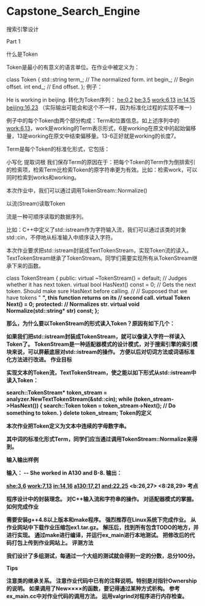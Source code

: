 # Capstone_Search_Engine
搜索引擎设计

Part 1

什么是Token

Token是最小的有意义的语言单位。在作业中被定义为：

class Token {
  std::string term_;  // The normalized form.
  int begin_;         // Begin offset.
  int end_;           // End offset.
};
例子：

He is working in beijing.
转化为Token序列：
<he:0,2> <be:3,5> <work:6,13> <in:14,15> <beijing:16,23>
（实际输出可能会和这个不一样，因为标准化过程的实现不唯一）

例子中的每个Token由两个部分构成：Term和位置信息。如上述序列中的<work:6,13>，work是working的Term表示形式，6是working在原文中的起始偏移量，13是working在原文中结束偏移量。13-6正好就是working的长度7。

Term是每个Token的标准化形式，它包括：

小写化
提取词根
我们保存Term的原因在于：把每个Token的Term作为倒排索引的检索项，检索Term比检索Token的原字符串更为有效。比如：检索work，可以同时检索到works和working。

本次作业中，我们可以通过调用TokenStream::Normalize()

以流(Stream)读取Token

流是一种可顺序读取的数据序列。

比如：C++中定义了std::istream作为字符输入流，我们可以通过该类的对象std::cin，不停地从标准输入中顺序读入字符。

本次作业要求把std::istream封装成TextTokenStream，实现Token流的读入。TextTokenStream继承了TokenStream。同学们需要实现所有从TokenStream继承下来的函数。

class TokenStream {
 public:
  virtual ~TokenStream() = default;  // Judges whether it has next token.
  virtual bool HasNext() const = 0;
  // Gets the next token. Should make sure HasNext before calling.
  //
  // Supposed that we have tokens "<a> <b>", this function returns <b> on its
  // second call.
  virtual Token Next() = 0;
 protected:
  // Normalizes str.
  virtual void Normalize(std::string* str) const;
};

那么，为什么要以TokenStream的形式读入Token？原因有如下几个：

如果我们把std::istream封装成TokenStream，就可以像读入字符一样读入Token了。
TokenStream是一种适配器模式的设计模式，对于搜索引擎的索引模块来说，可以屏蔽底层对std::istream的操作。
方便以后对切词方法或词语标准化方法进行改进。
作业目标

实现文本的Token流，TextTokenStream，使之能以如下形式从std::istream中读入Token：

search::TokenStream* token_stream = analyzer.NewTextTokenStream(&std::cin);
while (token_stream->HasNext()) {
  search::Token token = token_stream->Next();
  // Do something to token.
}
delete token_stream;
Token的定义

本次作业把Token定义为文本中连续的字母数字串。

其中词的标准化形式Term，同学们应当通过调用TokenStream::Normalize来得到。

输入输出样例

输入：
-- She worked in A130 and B-8.
输出：

<she:3,6> <work:7,13> <in:14,16> <a130:17,21> <and:22,25> <b:26,27> <8:28,29>
考点

程序设计中的封装理念。
对C++输入流和字符串的操作。
对适配器模式的掌握。
如何完成作业

需要安装g++4.8以上版本和make程序。
强烈推荐在Linux系统下完成作业。
从作业网站中下载作业压缩包ex1.tar.gz。
解压后，找到所有包含TODO的地方，并进行实现。
通过make进行编译，并运行ex_main进行本地测试。
把修改后的代码打包上传到作业网站上。
评测方法

我们设计了多组测试，每通过一个大组的测试就会得到一定的分数，总分100分。

Tips

注意类的继承关系。
注意作业代码中已有的注释说明。特别是对指针Ownership的说明。
如果调用了New××××的函数，要记得通过某种方式析构。
参考ex_main.cc中对作业代码的调用方法。
运用valgrind对程序进行内存检查。
